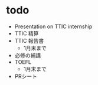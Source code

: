 # todo

- Presentation on TTIC internship
- TTIC 精算
- TTIC 報告書
  - 1月末まで
- 必修の補講
- TOEFL
  - 1月末まで
- PRシート
